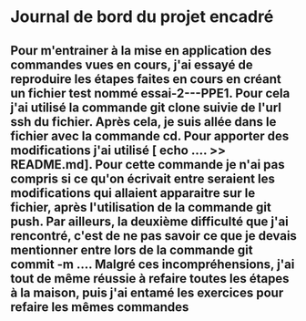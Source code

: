 # Journal de bord du projet encadré
##
## Pour m'entrainer à la mise en application des commandes vues en cours, j'ai essayé de reproduire les étapes faites en cours en créant un fichier test nommé essai-2---PPE1. Pour cela j'ai utilisé la commande git clone suivie de l'url ssh du fichier. Après cela, je suis allée dans le fichier avec la commande cd. Pour apporter des modifications j'ai utilisé [ echo .... >> README.md]. Pour cette commande je n'ai pas compris si ce qu'on écrivait  entre  seraient les modifications qui allaient apparaitre sur le fichier, après l'utilisation de la commande git push. Par ailleurs, la deuxième difficulté que j'ai rencontré, c'est de ne pas savoir ce que je devais mentionner entre  lors de la commande git commit -m .... Malgré ces incompréhensions, j'ai tout de même réussie à refaire toutes les étapes à la maison, puis j'ai entamé les exercices pour refaire les mêmes commandes
